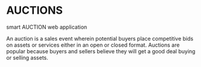 # AUCTIONS
smart AUCTION web application

An auction is a sales event wherein potential buyers place competitive bids on assets or services either in an open or closed format.
Auctions are popular because buyers and sellers believe they will get a good deal buying or selling assets.



